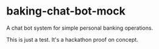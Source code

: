 # baking-chat-bot-mock
A chat bot system for simple personal banking operations.

This is just a test. It's a hackathon proof on concept. 

